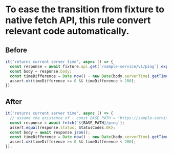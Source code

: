 # To ease the transition from fixture to native fetch API, this rule convert relevant code automatically.

## Before

```js
it('returns current server time', async () => {
  const response = await fixture.api.get(`/sample-service/v1/ping`).expect(StatusCodes.OK);
  const body = response.body;
  const timeDifference = Date.now() - new Date(body.serverTime).getTime();
  assert.ok(timeDifference >= 0 && timeDifference < 200);
});
```

## After

```js
it('returns current server time', async () => {
  // assume the existence of - const BASE_PATH = 'https://sample-service.checkdigit/sample-service/v1';
  const response = await fetch(`${BASE_PATH}/ping`);
  assert.equal(response.status, StatusCodes.OK);
  const body = await response.json();
  const timeDifference = Date.now() - new Date(body.serverTime).getTime();
  assert.ok(timeDifference >= 0 && timeDifference < 200);
});
```
